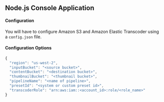 ## Node.js Console Application


#### Configuration

You will have to configure Amazon S3 and Amazon Elastic Transcoder using a ```config.json``` file.

#### Configuration Options

```javascript
{
  "region": "us-west-2",
  "inputBucket": "<source bucket>",
  "contentBucket": "<destination bucket>",
  "thumbnailBucket": "<thumbnail bucket>",
  "pipelineName": "<name of pipeline>",
  "presetId": "<system or custom preset id>",
  "transcoderRole": "arn:aws:iam::<account_id>:role/<role_name>"
}
```